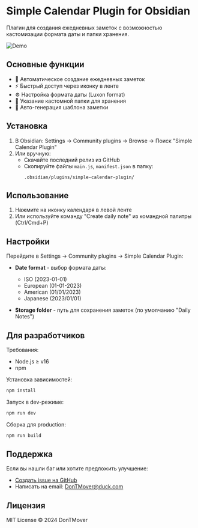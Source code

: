 # Simple Calendar Plugin for Obsidian

Плагин для создания ежедневных заметок с возможностью кастомизации формата даты и папки хранения.

![Demo](localhost) <!-- Замените на реальный скриншот -->

## Основные функции

- 📅 Автоматическое создание ежедневных заметок
- ⚡ Быстрый доступ через иконку в ленте
- ⚙️ Настройка формата даты (Luxon format)
- 📂 Указание кастомной папки для хранения
- 📝 Авто-генерация шаблона заметки

## Установка

1. В Obsidian: Settings → Community plugins → Browse → Поиск "Simple Calendar Plugin"
2. Или вручную:
   - Скачайте последний релиз из GitHub
   - Скопируйте файлы `main.js`, `manifest.json` в папку:
     ```
     .obsidian/plugins/simple-calendar-plugin/
     ```

## Использование

1. Нажмите на иконку календаря в левой ленте
2. Или используйте команду "Create daily note" из командной палитры (Ctrl/Cmd+P)

## Настройки

Перейдите в Settings → Community plugins → Simple Calendar Plugin:

- **Date format** - выбор формата даты:
  - ISO (2023-01-01)
  - European (01-01-2023)
  - American (01/01/2023)
  - Japanese (2023/01/01)
  
- **Storage folder** - путь для сохранения заметок (по умолчанию "Daily Notes")

## Для разработчиков

Требования:
- Node.js ≥ v16
- npm

Установка зависимостей:
```bash
npm install
```

Запуск в dev-режиме:
```bash
npm run dev
```

Сборка для production:
```bash
npm run build
```

## Поддержка

Если вы нашли баг или хотите предложить улучшение:
- [Создать issue на GitHub](https://github.com/DonTMover/obsidian-calendar-plugin/issues)
- Написать на email: [DonTMover@duck.com](mailto:DonTMover@duck.com)



## Лицензия

MIT License © 2024 DonTMover
